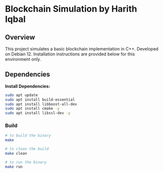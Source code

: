 # Blockchain Simulation by Harith Iqbal

## Overview

This project simulates a basic blockchain implementation in C++. Developed on Debian 12. Installation instructions are provided below for this environment only.

## Dependencies

**Install Dependencies:**

```bash
sudo apt update
sudo apt install build-essential
sudo apt install libboost-all-dev
sudo apt install cmake -y
sudo apt install libssl-dev -y
```

### Build

```bash
# to build the binary
make

# to clean the build
make clean

# to run the binary
make run
```
